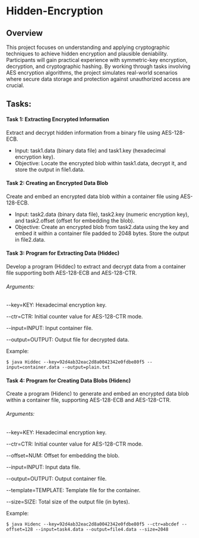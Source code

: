 # Hidden-Encryption

## Overview
This project focuses on understanding and applying cryptographic techniques to achieve hidden encryption and plausible deniability. Participants will gain practical experience with symmetric-key encryption, decryption, and cryptographic hashing. By working through tasks involving AES encryption algorithms, the project simulates real-world scenarios where secure data storage and protection against unauthorized access are crucial.

## Tasks:
#### Task 1: Extracting Encrypted Information
Extract and decrypt hidden information from a binary file using AES-128-ECB.

* Input: task1.data (binary data file) and task1.key (hexadecimal encryption key).
* Objective: Locate the encrypted blob within task1.data, decrypt it, and store the output in file1.data.

#### Task 2: Creating an Encrypted Data Blob
Create and embed an encrypted data blob within a container file using AES-128-ECB.

* Input: task2.data (binary data file), task2.key (numeric encryption key), and task2.offset (offset for embedding the blob).
* Objective: Create an encrypted blob from task2.data using the key and embed it within a container file padded to 2048 bytes. Store the output in file2.data.

#### Task 3: Program for Extracting Data (Hiddec)
Develop a program (Hiddec) to extract and decrypt data from a container file supporting both AES-128-ECB and AES-128-CTR.

###### Arguments:

--key=KEY: Hexadecimal encryption key.

--ctr=CTR: Initial counter value for AES-128-CTR mode.

--input=INPUT: Input container file.

--output=OUTPUT: Output file for decrypted data.

Example:

`
$ java Hiddec --key=92d4ab32eac2d8a0042342e0fdbe80f5 --input=container.data --output=plain.txt
`

#### Task 4: Program for Creating Data Blobs (Hidenc)
Create a program (Hidenc) to generate and embed an encrypted data blob within a container file, supporting AES-128-ECB and AES-128-CTR.

###### Arguments:

--key=KEY: Hexadecimal encryption key.

--ctr=CTR: Initial counter value for AES-128-CTR mode.

--offset=NUM: Offset for embedding the blob.

--input=INPUT: Input data file.

--output=OUTPUT: Output container file.

--template=TEMPLATE: Template file for the container.

--size=SIZE: Total size of the output file (in bytes).

Example:

`
$ java Hidenc --key=92d4ab32eac2d8a0042342e0fdbe80f5 --ctr=abcdef --offset=128 --input=task4.data --output=file4.data --size=2048
`
